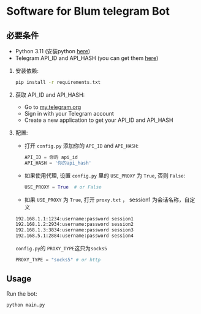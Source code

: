 # Software for Blum telegram Bot

## 必要条件
- Python 3.11 (安装python [here](https://www.python.org/downloads/release/python-3110/))
- Telegram API_ID and API_HASH (you can get them [here](https://my.telegram.org/auth?to=apps))



1. 安装依赖:
   ```bash
   pip install -r requirements.txt
   ```

2. 获取 API_ID and API_HASH:
   - Go to [my.telegram.org](https://my.telegram.org/auth?to=apps)
   - Sign in with your Telegram account
   - Create a new application to get your API_ID and API_HASH

3. 配置:
   - 打开 `config.py` 添加你的 `API_ID` and `API_HASH`:
     ```python
     API_ID = 你的 api_id
     API_HASH = '你的api_hash'
     ```

   - 如果使用代理, 设置   `config.py` 里的 `USE_PROXY` 为 `True`, 否则 `False`:
     ```python
     USE_PROXY = True  # or False
     ```

   - 如果 `USE_PROXY` 为 `True`, 打开 `proxy.txt` ， session1 为会话名称，自定义
   ```txt
   192.168.1.1:1234:username:password session1
   192.168.1.2:2934:username:password session2
   192.168.1.3:3834:username:password session3
   192.168.5.1:2884:username:password session4
   ```
   `config.py`的 `PROXY_TYPE`这只为`socks5`
   ```python
   PROXY_TYPE = "socks5" # or http
   ```



## Usage

 Run the bot:
   ```bash
   python main.py
   ```


